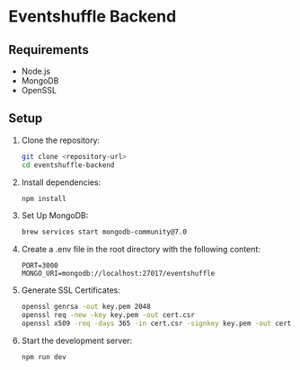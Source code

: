 # Eventshuffle Backend

## Requirements

- Node.js
- MongoDB
- OpenSSL

## Setup

1. Clone the repository:

   ```sh
   git clone <repository-url>
   cd eventshuffle-backend
   ```

2. Install dependencies:

   ```sh
   npm install
   ```

3. Set Up MongoDB:

   ```sh
   brew services start mongodb-community@7.0
   ```

4. Create a .env file in the root directory with the following content:

   ```env
   PORT=3000
   MONGO_URI=mongodb://localhost:27017/eventshuffle
   ```

5. Generate SSL Certificates:

   ```sh
   openssl genrsa -out key.pem 2048
   openssl req -new -key key.pem -out cert.csr
   openssl x509 -req -days 365 -in cert.csr -signkey key.pem -out cert.pem
   ```

6. Start the development server:

   ```sh
   npm run dev
   ```
